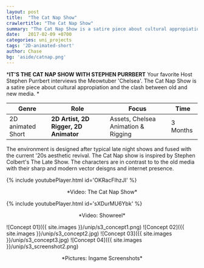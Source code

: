 ```yaml
---
layout: post
title:  "The Cat Nap Show"
crawlertitle: "The Cat Nap Show"
summary: "The Cat Nap Show is a satire piece about cultural appropiation and the clash between old and new media."
date:   2017-02-09 +0700
categories: uni_projects
tags: '2D-animated-short'
author: Chase
bg: 'aside/catnap.png'
---
```

*__IT'S THE CAT NAP SHOW WITH STEPHEN PURRBERT__ 
Your favorite Host Stephen Purrbert interviews the Meowtuber 'Chelsea'. The Cat Nap Show is a satire piece about cultural appropiation and the clash between old and new media. *

Genre | Role | Focus | Time |
------------ | -------------| -------- |----|
2D animated Short | **2D Artist, 2D Rigger, 2D Animator** | Assets, Chelsea Animation & Rigging | 3 Months |


The environment is designed after typical late night shows and fused with the current '20s aesthetic revival. The Cat Nap show is inspired by Stephen Colbert's The Late Show. The characters are in contrast to to the old media with their sharp and modern vector deisgns and internet presence.


{% include youtubePlayer.html id='OKRacFlhzJI' %}
<p align="center">*Video: The Cat Nap Show* </p>

{% include youtubePlayer.html id='sXDurMU6Ybk' %}
<p align="center">*Video: Showreel*</p>

![Concept 01]({{ site.images }}/unip/s3_concept1.png)
![Concept 02]({{ site.images }}/unip/s3_concept2.jpg)
![Concept 03]({{ site.images }}/unip/s3_concept3.jpg)
![Concept 04]({{ site.images }}/unip/s3_screenshot2.png)

<p align="center">*Pictures: Ingame Screenshots*</p>
